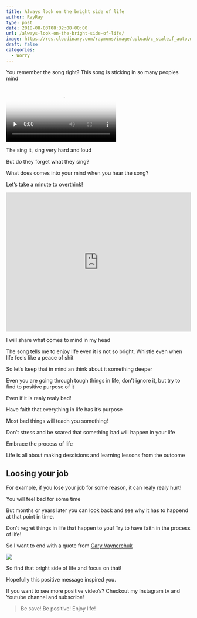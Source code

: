 ```yaml
---
title: Always look on the bright side of life
author: RayRay
type: post
date: 2018-08-03T08:32:08+00:00
url: /always-look-on-the-bright-side-of-life/
image: https://res.cloudinary.com/raymons/image/upload/c_scale,f_auto,w_2560/v1535288914/byrayray/always-look-on-the-bright-side-of-life.jpg
draft: false
categories:
  - Worry
---
```


You remember the song right? This song is sticking in so many peoples mind
<!--more-->

<div class="igtv__wrapper">
<video controls="controls" controlslist="nodownload" class="tWeCl igtv__video" playsinline="" poster="https://scontent-amt2-1.cdninstagram.com/vp/2b386269d52fb6114149bc7c104d2646/5B84FE0A/t51.2885-15/e15/37704022_274408313353113_6699938837600141312_n.jpg" preload="none" src="https://scontent-amt2-1.cdninstagram.com/vp/8f5faa770f11afb93b3cbd3e0eee6afa/5B84BB9C/t50.16885-16/10000000_312155009527760_8488684534747889664_n.mp4" type="video/mp4"></video>
</div>


The sing it, sing very hard and loud

But do they forget what they sing?

What does comes into your mind when you hear the song?

Let’s take a minute to overthink!

<div  class="yt__video" style="position:relative;height:0;padding-bottom:75%"><iframe src="https://www.youtube.com/embed/jHPOzQzk9Qo?ecver=2" style="position:absolute;width:100%;height:100%;left:0" width="480" height="360" frameborder="0" allow="autoplay; encrypted-media" allowfullscreen></iframe></div>

I will share what comes to mind in my head

The song tells me to enjoy life even it is not so bright. Whistle even when life feels like a peace of shit

So let’s keep that in mind an think about it something deeper

Even you are going through tough things in life, don’t ignore it, but try to find to positive purpose of it

Even if it is realy realy bad!

Have faith that everything in life has it’s purpose

Most bad things will teach you something!

Don’t stress and be scared that something bad will happen in your life

Embrace the process of life

Life is all about making descisions and learning lessons from the outcome

## Loosing your job

For example, if you lose your job for some reason, it can realy realy hurt!

You will feel bad for some time

But months or years later you can look back and see why it has to happend at that point in time.

Don’t regret things in life that happen to you! Try to have faith in the process of life!

So I want to end with a quote from [Gary Vaynerchuk](https://medium.com/@garyvee)

<img src="https://cdn-images-1.medium.com/max/1600/1*oB_9DNMygjs7EhHPInEELw.png">

So find that bright side of life and focus on that!

Hopefully this positive message inspired you.

If you want to see more positive video’s? Checkout my Instagram tv and Youtube channel and subscribe!

> Be save! Be positive! Enjoy life!